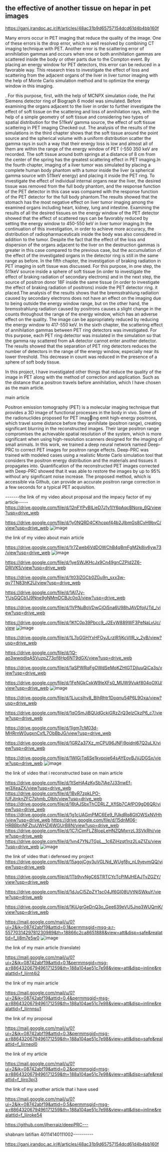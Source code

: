 ## the effective of another tissue on hepar in pet images
 https://ganj.irandoc.ac.ir/#/articles/48ac31b9d65757154dcd61d4b4bb160f


Many errors occur in PET imaging that reduce the quality of the image. One of these errors is the drop error, which is well resolved by combining CT imaging technique with PET. Another error is the scattering error of annihilation gammas and occurs when one or both annihilation gammas are scattered inside the body or other parts due to the Compton event. By placing an energy window for PET detectors, this error can be reduced in a favorable way. This research tries to investigate the effect of loss and scattering from the adjacent organs of the liver in liver tumor imaging with the help of Monte Carlo simulation method and to optimize the energy window in this imaging.



. For this purpose, first, with the help of MCNPX simulation code, the Pat Siemens detector ring of Biograph 6 model was simulated. Before examining the organs adjacent to the liver in order to further investigate the effect of soft tissue on the scattering and loss of annihilation rays, with the help of a simple geometry of soft tissue and considering two types of spatial distribution for the 511keV gamma source, the effect of soft tissue scattering in PET imaging Checked out. The analysis of the results of the simulations in the third chapter shows that the soft tissue around the point source and the spherical volume with a uniform distribution scatter the gamma rays in such a way that their energy loss is low and almost all of them are within the range of the energy window of PET (-550 350 keV are recorded. The soft tissue around both springs at a distance of 8 cm from the center of the spring has the greatest scattering effect in PET imaging.In the fourth chapter, imaging of a liver tumor was simulated by placing a complete human body phantom with a tumor inside the liver (a spherical gamma source with 511keV energy) and placing it inside the PET ring. To investigate the effect of individual internal organs near the liver, the desired tissue was removed from the full body phantom, and the response function of the PET detector in this case was compared with the response function of the PET detector for the full body phantom.The results showed that the stomach has the most negative effect on liver tumor imaging among the examined organs including heart, kidney, lung and intestine. Examining the results of all the desired tissues on the energy window of the PET detector showed that the effect of scattered rays can be favorably reduced by setting the energy window to 450-550 keV in liver tumor imaging.In the continuation of this investigation, in order to achieve more accuracy, the distribution of radiopharmaceuticals inside the body was also considered in addition to the tumor. Despite the fact that the effect of the loss and dispersion of the organs adjacent to the liver on the destruction gammas is greater in this case compared to the previous case, but the accumulation of the effect of the investigated organs in the detector ring is still in the same range as before. In the fifth chapter, the investigation of braking radiation in PET imaging in soft tissue was discussed. For this purpose, in one step, the 511keV source inside a sphere of soft tissue (in order to investigate the effect of braking radiation of secondary electrons) and in the next step, the source of positron donor 18F inside the same tissue (in order to investigate the effect of braking radiation of positrons) inside the PET detector ring. it placed.The analysis of the results shows that the bremsstrahlung radiation caused by secondary electrons does not have an effect on the imaging due to being outside the energy window range, but on the other hand, the bremsstrahlung radiation caused by positrons causes a slight change in the counts throughout the range of the energy window, which has an adverse effect on the quality. The image can be appropriately reduced by reducing the energy window to 417-550 keV. In the sixth chapter, the scattering effect of annihilation gammas between PET ring detectors was investigated. For this purpose, each PET ring detector was insulated in the simulation so that the gamma ray scattered from aA detector cannot enter another detector. The results showed that the separation of PET ring detectors reduces the number of detectors in the range of the energy window, especially near its lower threshold. This decrease in count was reduced in the presence of a sphere of soft body tissue.

In this project, I have investigated other things that reduce the quality of the image in PET along with the method of correction and application. Such as the distance that a positron travels before annihilation, which I have chosen as the main article.

main article

Positron emission tomography (PET) is a molecular imaging technique that provides a 3D
image of functional processes in the body in vivo. Some of the radionuclides proposed for PET imaging emit high-energy positrons, which travel some distance before they annihilate (positron range),
creating significant blurring in the reconstructed images. Their large positron range compromises the
achievable spatial resolution of the system, which is more significant when using high-resolution
scanners designed for the imaging of small animals. In this work, we trained a deep neural network
named Deep-PRC to correct PET images for positron range effects. Deep-PRC was trained with
modeled cases using a realistic Monte Carlo simulation tool that considers the positron energy
distribution and the materials and tissues it propagates into. Quantification of the reconstructed PET
images corrected with Deep-PRC showed that it was able to restore the images by up to 95% without
any significant noise increase. The proposed method, which is accessible via Github, can provide an
accurate positron range correction in a few seconds for a typical PET acquisition.


-------the link of my video about proposal and the impacy factor of my article-----
https://drive.google.com/file/d/12nFYPvBILieD7J1y1IY6pAqcBNorp_6Q/view?usp=drive_web


https://drive.google.com/file/d/1y0NQRD4CKhcppf44b2JIbmGs8CvH9byC/view?usp=drive_web
![image](https://github.com/mahdeslami11/CycleGAN--EMOVC/assets/115186860/30dd9151-e6dc-4067-bfe3-d0d60125874f)

the link of my video about main article

https://drive.google.com/file/d/1r7Zweb6VdDOWChB4qBmFgM2k8iv6yw73/view?usp=drive_web
![image](https://github.com/mahdeslami11/CycleGAN--EMOVC/assets/115186860/8bbe9691-8366-4d3c-85e4-d0299f32b4e8)

https://drive.google.com/file/d/1yeSWJKHcJx9Cn49gnCZPId2Z6-DRIVK5/view?usp=drive_web

https://drive.google.com/file/d/1t03lZGCb0ZGu9n_sxx3w-qv7TN83hK2U/view?usp=drive_web

https://drive.google.com/file/d/1AI7Jy-YUsGQCb1J9Nne9gNMmDCBJc0q3/view?usp=drive_web

https://drive.google.com/file/d/1VPNuBoVDwCjOi5na6U98hJAVDfojUTd_/view?usp=drive_web

https://drive.google.com/file/d/1KfC0p39Pbcc9_J2EvW889WF3PeNaLvUc/view
![image](https://github.com/mahdeslami11/CycleGAN--EMOVC/assets/115186860/1d5f9c53-d3b9-493b-8858-6599f9ac7f4c)

https://drive.google.com/file/d/1L7oGGHYxHFOyJLrzIR1jKcVIIR_v_2yB/view?usp=drive_web

https://drive.google.com/file/d/1Q-ao3wwqdIqASVuzpZ73of8Hp6NT9dGX/view?usp=drive_web

https://drive.google.com/file/d/1aSPWRqFgOWdSeMoKZHIGTDjluuQiCa3s/view?usp=drive_web

https://drive.google.com/file/d/1FeNGkCxkW9IeXFs0_MUW9Vukf804oOXU/view?usp=drive_web
![image](https://github.com/mahdeslami11/CycleGAN--EMOVC/assets/115186860/2b06447f-f59a-46e9-a597-2fb9fa3b6661)


https://drive.google.com/file/d/1LiucsIhv8_BlhRhtr1Doqnu54P6L9Oxa/view?usp=drive_web

https://drive.google.com/file/d/1qOSmJiBQUdGckiGRzZrQ3elzCkzP6_c7/view?usp=drive_web

https://drive.google.com/file/d/1Igm7cM03d-MHRrnW0ugxnCxfL7ObBbJG/view?usp=drive_web

https://drive.google.com/file/d/1GRZa37Xz_mCPU96JNFj9oidnl67Q2uLX/view?usp=drive_web

https://drive.google.com/file/d/1WlGjTq6Se1kypoje64sAYEoyBJVJDGSx/view?usp=drive_web
![image](https://github.com/mahdeslami11/CycleGAN--EMOVC/assets/115186860/440e6a08-3db0-4b1e-8737-dda2058bccdf)

the link of video that i reconstructed base on main article

https://drive.google.com/file/d/1tSeHA4zKySb7lAe7J33nwEf-wj3XeaZX/view?usp=drive_web
https://drive.google.com/file/d/1BvR7zpkLPO-lUFJtnknZFC7shmb_Olbh/view?usp=drive_web
https://drive.google.com/file/d/16tAJSbxThCDRLZ_XflSb7CAfPO9gD6QR/view?usp=drive_web
https://drive.google.com/file/d/1g1cUAGmPMC6Ee9_PJkdRq8GtOWSxNVHh/view?usp=drive_web
https://drive.google.com/file/d/15dnM06-HRBBbrjNFZtuUWHZj6WGUrB8N/view?usp=drive_web
https://drive.google.com/file/d/1C7iCimFLZ8IopLeHNZQMxrrzL3SVkRhi/view?usp=drive_web
https://drive.google.com/file/d/1vn47YNJTGpL__1c6ZiHzqt1nz2LqZ1Zs/view?usp=drive_web
![image](https://github.com/mahdeslami11/CycleGAN--EMOVC/assets/115186860/b13f407a-ca86-47e0-9bcc-f97115d94f9d)

the link of video that i defensed my project 
https://drive.google.com/file/d/15agojCgy3uVGLNd_WUgf8v_nL9yevmQQ/view?usp=drive_web

https://drive.google.com/file/d/1Tb9vvNgC6STRTCYcTcPlMJHEAJTvZGZY/view?usp=drive_web

https://drive.google.com/file/d/1dJuCI5ZpZY1sc04Jf6GI08UVtNjSWkuY/view?usp=drive_web

https://drive.google.com/file/d/1KjUgrGeDnQ3o_Gee639eVU5Jnq3WUQmK/view?usp=drive_web

https://mail.google.com/mail/u/0?ui=2&ik=08742abf19&attid=0.1&permmsgid=msg-a:r-5577031429781230989&th=18866c2ca8651888&view=att&disp=safe&realattid=f_li8m7e5w0
![image](https://github.com/mahdeslami11/CycleGAN--EMOVC/assets/115186860/09d26c7d-8086-41e1-afca-7d467327c575)

the link of my main article (translate)



https://mail.google.com/mail/u/0?ui=2&ik=08742abf19&attid=0.1&permmsgid=msg-a:r8864320679496171259&th=188a104ae51c7e98&view=att&disp=inline&realattid=f_liirnt4i2

the link of my main article

https://mail.google.com/mail/u/0?ui=2&ik=08742abf19&attid=0.4&permmsgid=msg-a:r8864320679496171259&th=188a104ae51c7e98&view=att&disp=inline&realattid=f_liirnnsu1


the link of my proposal

https://mail.google.com/mail/u/0?ui=2&ik=08742abf19&attid=0.3&permmsgid=msg-a:r8864320679496171259&th=188a104ae51c7e98&view=att&disp=safe&realattid=f_liirneol0



the link of my article

https://mail.google.com/mail/u/0?ui=2&ik=08742abf19&attid=0.2&permmsgid=msg-a:r8864320679496171259&th=188a104ae51c7e98&view=att&disp=safe&realattid=f_liiro3pj3


the link of my another article that i have used

https://mail.google.com/mail/u/0?ui=2&ik=08742abf19&attid=0.5&permmsgid=msg-a:r8864320679496171259&th=188a104ae51c7e98&view=att&disp=inline&realattid=f_liiroke54




https://github.com/jlherraiz/deepPRC---










 
 


 shabnam latifian
 40114140111002----------
 
 

 
 
 https://ganj.irandoc.ac.ir/#/articles/48ac31b9d65757154dcd61d4b4bb160f


